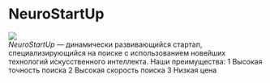 # NeuroStartUp
![](https://netology-code.github.io/git-homeworks/introduction/assets/logo.png)    
  *NeuroStartUp* — динамически развивающийся стартап, специализирующийся на поиске с 
использованием новейших технологий искусственного интеллекта.
  Наши преимущества:
  1 Высокая точность поиска
  2 Высокая скорость поиска
  3 Низкая цена